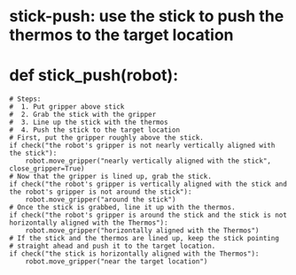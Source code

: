 

# stick-push: use the stick to push the thermos to the target location
# def stick_push(robot):
    # Steps:
    #  1. Put gripper above stick
    #  2. Grab the stick with the gripper
    #  3. Line up the stick with the thermos 
    #  4. Push the stick to the target location
    # First, put the gripper roughly above the stick.
    if check("the robot's gripper is not nearly vertically aligned with the stick"):
        robot.move_gripper("nearly vertically aligned with the stick", close_gripper=True)
    # Now that the gripper is lined up, grab the stick.
    if check("the robot's gripper is vertically aligned with the stick and the robot's gripper is not around the stick"):
        robot.move_gripper("around the stick")
    # Once the stick is grabbed, line it up with the thermos.
    if check("the robot's gripper is around the stick and the stick is not horizontally aligned with the Thermos"):
        robot.move_gripper("horizontally aligned with the Thermos")
    # If the stick and the thermos are lined up, keep the stick pointing
    # straight ahead and push it to the target location.
    if check("the stick is horizontally aligned with the Thermos"):
        robot.move_gripper("near the target location")